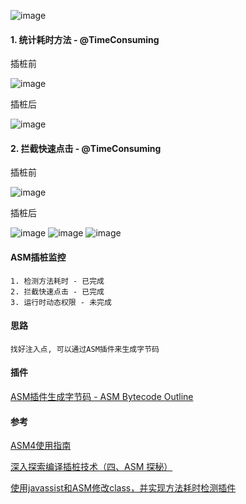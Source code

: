 
![image](https://github.com/153437803/plugin_asm/blob/master/image.gif )


#### 1. 统计耗时方法 - @TimeConsuming

插桩前

![image](https://github.com/153437803/plugin_asm/blob/master/image20210128122556.png )

插桩后

![image](https://github.com/153437803/plugin_asm/blob/master/image20210128122649.png )


#### 2. 拦截快速点击 - @TimeConsuming

插桩前

![image](https://github.com/153437803/plugin_asm/blob/master/image20210128124102.png )

插桩后

![image](https://github.com/153437803/plugin_asm/blob/master/image20210128124250.png )
![image](https://github.com/153437803/plugin_asm/blob/master/image20210128124319.png )
![image](https://github.com/153437803/plugin_asm/blob/master/image20210128124338.png )


#### ASM插桩监控
```
1. 检测方法耗时 - 已完成
2. 拦截快速点击 - 已完成
3. 运行时动态权限 - 未完成
```

#### 思路

```
找好注入点, 可以通过ASM插件来生成字节码
```

#### 插件

[ASM插件生成字节码 - ASM Bytecode Outline](https://plugins.jetbrains.com/plugin/5918-asm-bytecode-outline)

#### 参考

[ASM4使用指南](https://raw.githubusercontent.com/153437803/plugin_asm_app/master/ASM4%E4%BD%BF%E7%94%A8%E6%8C%87%E5%8D%97.pdf)

[深入探索编译插桩技术（四、ASM 探秘）](https://juejin.im/post/5e8d87c4f265da47ad218e6b)

[使用javassist和ASM修改class，并实现方法耗时检测插件](https://juejin.im/post/5dea581fe51d45581d170b7c)